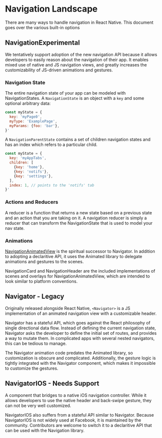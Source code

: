 # Navigation Landscape

There are many ways to handle navigation in React Native. This document goes over the various built-in options

## NavigationExperimental
We tentatively support adoption of the new navigation API because it allows developers to easily reason about the navigation of their app. It enables mixed use of native and JS navigation views, and greatly increases the customizability of JS-driven animations and gestures.

### Navigation State
The entire navigation state of your app can be modeled with NavigationStates. A `NavigationState` is an object with a `key` and some optional arbitrary data:

```javascript
const myState = {
  key: 'myPage0',
  myType: 'ExamplePage',
  myParams: {foo: 'bar'},
}'
```

A `NavigationParentState` contains a set of children navigation states and has an index which refers to a particular child.

```javascript
const myState = {
  key: 'myAppTabs',
  children: [
    {key: 'home'},
    {key: 'notifs'},
    {key: 'settings'},
  ],
  index: 1, // points to the 'notifs' tab
}'
```


### Actions and Reducers
A reducer is a function that returns a new state based on a previous state and an action that you are taking on it. A navigation reducer is simply a reducer that can transform the NavigationState that is used to model your nav state.

### Animations
[NavigationAnimatedView](AnimatedView.md) is the spiritual successor to Navigator. In addition to adopting a declaritive API, it uses the Animated library to delegate animations and gestures to the scenes. 

NavigationCard and NavigationHeader are the included implementations of scenes and overlays for NavigationAnimatedView, which are intended to look similar to platform conventions.

## Navigator - Legacy
Originally released alongside React Native, `<Navigator>` is a JS implementation of an animated navigation view with a customizable header. 

Navigator has a stateful API, which goes against the React philosophy of single directional data flow. Instead of defining the current navigation state, Navigator asks the developer to define the initial set of routes, and provides a way to mutate them. In complicated apps with several nested navigators, this can be tedious to manage.

The Navigator animation code predates the Animated library, so customization is obscure and complicated. Additionally, the gesture logic is tightly integrated with the Navigator component, which makes it impossible to customize the gestures. 

## NavigatorIOS - Needs Support
A component that bridges to a native iOS navigation controller. While it allows developers to use the native header and back-swipe gesture, they can not be very well customized.

NavigatorIOS also suffers from a stateful API similar to Navigator. Because NavigatorIOS is not widely used at Facebook, it is maintained by the community. Contributors are welcome to switch it to a declaritive API that can be used with the Navigation library.
